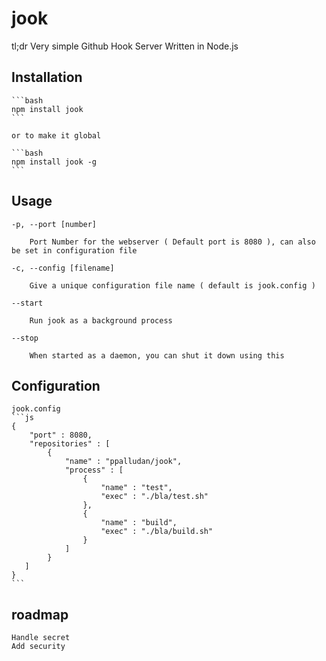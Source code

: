 jook
====

tl;dr 
	Very simple Github Hook Server Written in Node.js

## Installation

	```bash
	npm install jook
	```

    or to make it global

	```bash
	npm install jook -g
	```

## Usage

	-p, --port [number]  

	    Port Number for the webserver ( Default port is 8080 ), can also be set in configuration file

	-c, --config [filename]

		Give a unique configuration file name ( default is jook.config )

	--start 

		Run jook as a background process

	--stop

		When started as a daemon, you can shut it down using this 


## Configuration


	jook.config
	```js
	{
		"port" : 8080,
	   	"repositories" : [
	   		{
	   			"name" : "ppalludan/jook",
	   			"process" : [
	   				{
	                  	"name" : "test",
	   					"exec" : "./bla/test.sh"
	   				}, 
	   				{
	                 	"name" : "build",
	   					"exec" : "./bla/build.sh"
	   				}
	   			]
	   		}
	   ]
	}
	```


## roadmap

	Handle secret
	Add security

